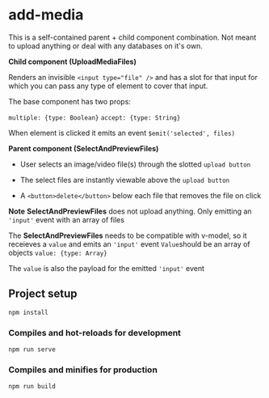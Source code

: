 # add-media
This is a self-contained parent + child component combination. Not meant to upload anything or deal with any databases on it's own.


**Child component (UploadMediaFiles)** 

Renders an invisible `<input type="file" />` and has a slot for that input for which you can pass any type of element to cover that input.


The base component has two props:

`multiple: {type: Boolean}`
`accept: {type: String}`

When element is clicked it emits an event `$emit('selected', files)`


**Parent component (SelectAndPreviewFiles)**

- User selects an image/video file(s) through the slotted `upload button`

- The select files are instantly viewable above the `upload button`

- A `<button>delete</button>` below each file that removes the file on click

**Note**
**SelectAndPreviewFiles** does not upload anything. Only emitting an `'input'` event with an array of files 

The **SelectAndPreviewFiles** needs to be compatible with v-model, so it receieves a `value` and emits an `'input'` event
`Value`should be an array of objects `value: {type: Array}`

The `value` is also the payload for the emitted `'input'` event 

## Project setup
```
npm install
```

### Compiles and hot-reloads for development
```
npm run serve
```

### Compiles and minifies for production
```
npm run build
```
